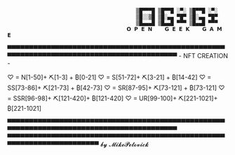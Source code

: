                                              ▒█▀▀▀█ ▒█▀▀█ ░▀░ ▒█▀▀█ ░▀░ 
                                             ▒█░░▒█ ▒█░▄▄ ▀█▀ ▒█░▄▄ ▀█▀ 
                                             ▒█▄▄▄█ ▒█▄▄█ ▀▀▀ ▒█▄▄█ ▀▀▀
                                          𝗢 𝗣 𝗘 𝗡    𝗚 𝗘 𝗘 𝗞    𝗚 𝗔 𝗠 𝗘      
▀▀▀▀▀▀▀▀▀▀▀▀▀▀▀▀▀▀▀▀▀▀▀▀▀▀▀▀▀▀▀▀▀▀▀▀▀▀▀▀▀▀▀▀▀▀▀▀▀▀▀▀▀▀▀▀▀▀▀▀▀▀▀▀▀▀▀▀▀▀▀▀▀▀▀▀▀▀▀▀▀▀▀▀▀▀▀▀▀
           - NFT CREATION -
                     
♡ = N[1-50]+ ⛏[1-3] + ₿[0-21]
♡ = S[51-72]+ ⛏[3-21] + ₿[14-42]
♡ = SS[73-86]+ ⛏[21-73] + ₿[42-73]
♡ = SR[87-95]+ ⛏[73-121] + ₿[73-121]
♡ = SSR[96-98]+ ⛏[121-420]+ ₿[121-420]
♡ = UR[99-100]+ ⛏[221-1021]+ ₿[221-1021]

▀▀▀▀▀▀▀▀▀▀▀▀▀▀▀▀▀▀▀▀▀▀▀▀▀▀▀▀▀▀▀▀▀▀▀▀▀▀▀▀▀▀▀▀▀▀▀▀▀▀▀▀▀▀▀▀▀▀▀▀▀▀▀▀▀▀▀▀▀▀▀▀▀▀▀▀▀▀▀▀▀▀▀▀▀▀▀▀▀
▀▀▀▀▀▀▀▀▀▀▀▀▀▀▀▀▀▀▀▀▀▀▀▀▀▀▀▀▀▀▀▀▀▀▀▀▀▀▀▀▀▀▀▀▀▀▀▀▀▀▀▀▀▀▀▀▀▀▀▀▀▀▀▀▀▀▀▀▀▀▀ 𝓫𝔂 𝓜𝓲𝓴𝓮𝓟𝓮𝓽𝓸𝓿𝓲𝓬𝓴
